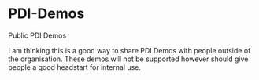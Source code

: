 # PDI-Demos
Public PDI Demos

I am thinking this is a good way to share PDI Demos with people outside of the organisation.  These demos will not be supported however should give people a good headstart for internal use.
